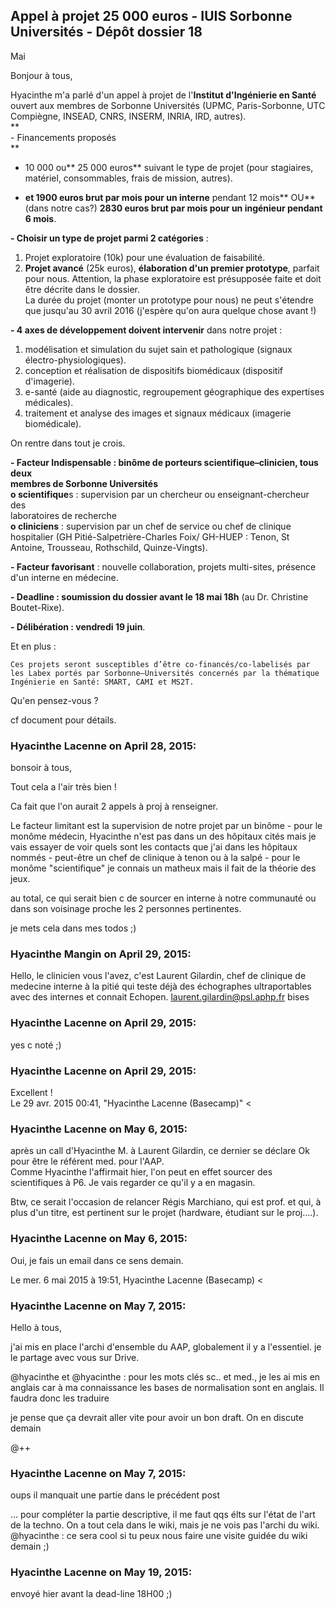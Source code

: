 ## Appel à projet 25 000 euros - IUIS Sorbonne Universités - Dépôt dossier 18
Mai



Bonjour à tous,  
  
Hyacinthe m'a parlé d'un appel à projet de l'**Institut d'Ingénierie en Santé**
ouvert aux membres de Sorbonne Universités (UPMC, Paris-Sorbonne, UTC
Compiègne, INSEAD, CNRS, INSERM, INRIA, IRD, autres).  
**  
\- Financements proposés  
**

  * 10 000 ou** 25 000 euros** suivant le type de projet (pour stagiaires, matériel, consommables, frais de mission, autres).  

  * **et 1900 euros brut par mois pour un interne** pendant 12 mois** OU** (dans notre cas?) **2830 euros brut par mois pour un ingénieur pendant 6 mois**.  

  
**\- Choisir un type de projet parmi 2 catégories** :  

  1. Projet exploratoire (10k) pour une évaluation de faisabilité.
  2. **Projet avancé** (25k euros), **élaboration d'un premier prototype**, parfait pour nous. Attention, la phase exploratoire est présupposée faite et doit être décrite dans le dossier.  
La durée du projet (monter un prototype pour nous) ne peut s'étendre que
jusqu'au 30 avril 2016 (j'espère qu'on aura quelque chose avant !)  

  
**\- 4 axes de développement doivent intervenir** dans notre projet :

  1. modélisation et simulation du sujet sain et pathologique (signaux électro-physiologiques).
  2. conception et réalisation de dispositifs biomédicaux (dispositif d'imagerie).
  3. e-santé (aide au diagnostic, regroupement géographique des expertises médicales).
  4. traitement et analyse des images et signaux médicaux (imagerie biomédicale).

On rentre dans tout je crois.  
  
**\- Facteur Indispensable : binôme de porteurs scientifique–clinicien, tous deux**  
**membres de Sorbonne Universités**  
**o scientifique**s : supervision par un chercheur ou enseignant-chercheur des  
laboratoires de recherche  
**o cliniciens** : supervision par un chef de service ou chef de clinique  
hospitalier (GH Pitié-Salpetrière-Charles Foix/ GH-HUEP : Tenon, St  
Antoine, Trousseau, Rothschild, Quinze-Vingts).  
  
**\- Facteur favorisant** : nouvelle collaboration, projets multi-sites, présence d'un interne en médecine.  
  
**\- Deadline : soumission du dossier avant le 18 mai 18h** (au Dr. Christine Boutet-Rixe).  
  
**\- Délibération : vendredi 19 juin**.  
  
Et en plus :  

    
    
    Ces projets seront susceptibles d’être co-financés/co-labelisés par les Labex portés par Sorbonne–Universités concernés par la thématique Ingénierie en Santé: SMART, CAMI et MS2T.

  
Qu'en pensez-vous ?  
  
cf document pour détails.



### **Hyacinthe Lacenne** on April 28, 2015:



bonsoir à tous,  
  
Tout cela a l'air très bien !  
  
Ca fait que l'on aurait 2 appels à proj à renseigner.  
  
Le facteur limitant est la supervision de notre projet par un binôme - pour le
monôme médecin, Hyacinthe n'est pas dans un des hôpitaux cités mais je vais
essayer de voir quels sont les contacts que j'ai dans les hôpitaux nommés -
peut-être un chef de clinique à tenon ou à la salpé - pour le monôme
"scientifique" je connais un matheux mais il fait de la théorie des jeux.  
  
au total, ce qui serait bien c de sourcer en interne à notre communauté ou
dans son voisinage proche les 2 personnes pertinentes.  
  
je mets cela dans mes todos ;)



### **Hyacinthe Mangin** on April 29, 2015:



Hello, le clinicien vous l'avez, c'est Laurent Gilardin, chef de clinique de
medecine interne à la pitié qui teste déjà des échographes ultraportables avec
des internes et connait Echopen.
[laurent.gilardin@psl.aphp.fr](mailto:laurent.gilardin@psl.aphp.fr) bises



### **Hyacinthe Lacenne** on April 29, 2015:



yes c noté ;)



### **Hyacinthe Lacenne** on April 29, 2015:



Excellent !  
Le 29 avr. 2015 00:41, "Hyacinthe Lacenne (Basecamp)" &lt;



### **Hyacinthe Lacenne** on May 6, 2015:



après un call d'Hyacinthe M. à Laurent Gilardin, ce dernier se déclare Ok pour
être le référent med. pour l'AAP.  
Comme Hyacinthe l'affirmait hier, l'on peut en effet sourcer des scientifiques
à P6. Je vais regarder ce qu'il y a en magasin.  
  
Btw, ce serait l'occasion de relancer Régis Marchiano, qui est prof. et qui, à
plus d'un titre, est pertinent sur le projet (hardware, étudiant sur le
proj....).



### **Hyacinthe Lacenne** on May 6, 2015:



Oui, je fais un email dans ce sens demain.  
  
Le mer. 6 mai 2015 à 19:51, Hyacinthe Lacenne (Basecamp) &lt;



### **Hyacinthe Lacenne** on May 7, 2015:



Hello à tous,  
  
j'ai mis en place l'archi d'ensemble du AAP, globalement il y a l'essentiel.
je le partage avec vous sur Drive.  
  
@hyacinthe et @hyacinthe : pour les mots clés sc.. et med., je les ai mis en anglais
car à ma connaissance les bases de normalisation sont en anglais. Il faudra
donc les traduire  
  
je pense que ça devrait aller vite pour avoir un bon draft. On en discute
demain  
  
@++



### **Hyacinthe Lacenne** on May 7, 2015:



oups il manquait une partie dans le précédent post  
  
... pour compléter la partie descriptive, il me faut qqs élts sur l'état de
l'art de la techno. On a tout cela dans le wiki, mais je ne vois pas l'archi
du wiki. @hyacinthe : ce sera cool si tu peux nous faire une visite guidée du wiki
demain ;)



### **Hyacinthe Lacenne** on May 19, 2015:



envoyé hier avant la dead-line 18H00 ;)



